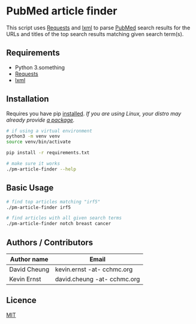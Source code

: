 # PubMed article finder

This script uses [Requests] and [lxml] to parse [PubMed] search results for the
URLs and titles of the top search results matching given search term(s).

## Requirements

* Python 3.something
* [Requests]
* [lxml]

## Installation

Requires you have pip [installed][pipinstall]. _If you are using Linux, your
distro may already provide [a package][pippkg]._

```bash
# if using a virtual environment
python3 -m venv venv
source venv/bin/activate

pip install -r requirements.txt

# make sure it works
./pm-article-finder --help
```

## Basic Usage

```bash
# find top articles matching "irf5"
./pm-article-finder irf5 

# find articles with all given search terms
./pm-article-finder notch breast cancer
```

## Authors / Contributors

| Author name          | Email
|----------------------|----------------------------
| David Cheung         | kevin.ernst -at- cchmc.org
| Kevin Ernst          | david.cheung -at- cchmc.org

## Licence

[MIT](./LICENSE.txt)


[portal]: https://dna.cchmc.org/www/main.php
[requests]: http://docs.python-requests.org/en/latest/
[lxml]: http://lxml.de/
[pubmed]: https://www.ncbi.nlm.nih.gov/pubmed
[pipinstall]: https://pip.pypa.io/en/stable/installing/
[pippkg]: https://pkgs.org/download/python-pip
